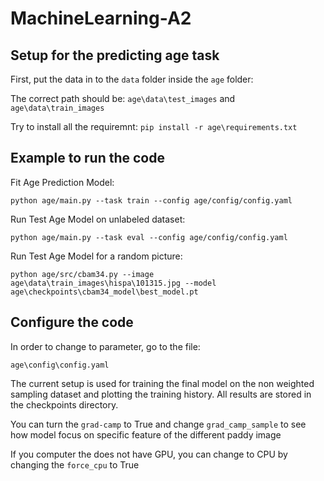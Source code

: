 # MachineLearning-A2

## Setup for the predicting age task

First, put the data in to the `data` folder inside the `age` folder:
 
The correct path should be: `age\data\test_images` and `age\data\train_images`

Try to install all the requiremnt:
`pip install -r age\requirements.txt`

## Example to run the code

Fit Age Prediction Model:

`python age/main.py --task train --config age/config/config.yaml`

Run Test Age Model on unlabeled dataset:

`python age/main.py --task eval --config age/config/config.yaml`

Run Test Age Model for a random picture:

`python age/src/cbam34.py --image age\data\train_images\hispa\101315.jpg --model age\checkpoints\cbam34_model\best_model.pt`

## Configure the code

In order to change to parameter, go to the file:

`age\config\config.yaml`

The current setup is used for training the final model on the non weighted sampling dataset and plotting the training history. All results are stored in the checkpoints directory.

You can turn the `grad-camp` to True and change `grad_camp_sample` to see how model focus on specific feature of the different paddy image

If you computer the does not have GPU, you can change to CPU by changing the `force_cpu` to True
